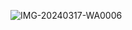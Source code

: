 ![IMG-20240317-WA0006](https://github.com/ashutosh-mohanty05/chatogram/assets/94921263/a8cca700-defb-4a39-8739-c8189363a3c0)
